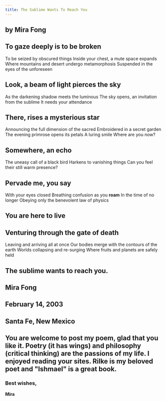 ```yaml
---
title: The Sublime Wants To Reach You
---
```


## by Mira Fong

## 

## To gaze deeply is to be broken
To be seized by obscured things
Inside your chest, a mute space expands
Where mountains and desert undergo metamorphosis
Suspended in the eyes of the unforeseen

## 

## Look, a beam of light pierces the sky
As the darkening shadow meets the luminous
The sky opens, an invitation from the sublime
It needs your attendance

## 

## There, rises a mysterious star
Announcing the full dimension of the sacred
Embroidered in a secret garden
The evening primrose opens its petals
A luring smile
Where are you now?

## 

## Somewhere, an echo
The uneasy call of a black bird
Harkens to vanishing things
Can you feel their still warm presence?


## 

## Pervade me, you say
With your eyes closed
Breathing confusion as you **roam**
In the time of no longer
Obeying only the benevolent law of physics

## 

## You are here to live

## 

## Venturing through the gate of death
Leaving and arriving all at once
Our bodies merge with the contours of the earth
Worlds collapsing and re-surging
Where fruits and planets are safely held

## 

## The sublime wants to reach you.

## 

## Mira Fong

## February 14, 2003

## Santa Fe, New Mexico

## 

## __You are welcome to post my poem, glad that you like it. Poetry (it has wings) and philosophy (critical thinking) are the passions of my life. I enjoyed reading your sites. Rilke is my beloved poet and "Ishmael" is a great book.__
### __Best wishes,__
__Mira__
